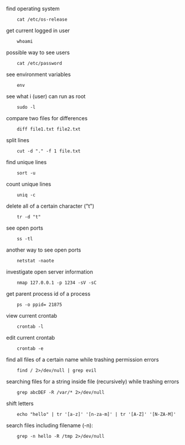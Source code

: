 find operating system

        cat /etc/os-release
get current logged in user

        whoami
possible way to see users

        cat /etc/password
see environment variables

        env
see what i (user) can run as root

        sudo -l
compare two files for differences

        diff file1.txt file2.txt
split lines

        cut -d "." -f 1 file.txt
find unique lines

        sort -u
count unique lines

        uniq -c
delete all of a certain character ("t")

        tr -d "t"
see open ports

        ss -tl
another way to see open ports

        netstat -naote
investigate open server information

        nmap 127.0.0.1 -p 1234 -sV -sC
get parent process id of a process

        ps -o ppid= 21875
view current crontab

        crontab -l
edit current crontab

        crontab -e
find all files of a certain name while trashing permission errors

        find / 2>/dev/null | grep evil
searching files for a string inside file (recursively) while trashing errors

        grep abcDEF -R /var/* 2>/dev/null
shift letters

        echo "hello" | tr '[a-z]' '[n-za-m]' | tr '[A-Z]' '[N-ZA-M]'
search files including filename (-n):

        grep -n hello -R /tmp 2>/dev/null 
